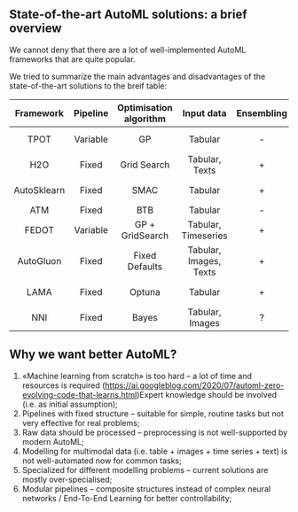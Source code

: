 ## State-of-the-art AutoML solutions: a brief overview

We cannot deny that there are a lot of well-implemented AutoML frameworks that are quite popular.

We tried to summarize the main advantages and disadvantages of the state-of-the-art solutions to the breif table:

|  Framework  | Pipeline | Optimisation algorithm |       Input data       | Ensembling |         Scaling         |  Additional features |                           Source                           |
|:-----------:|:--------:|:----------------------:|:----------------------:|:----------:|:-----------------------:|:--------------------:|:----------------------------------------------------------:|
|     TPOT    | Variable |           GP           |        Tabular         |      -     | Multiprocessing, Rapids |    Code generation   |            https://github.com/EpistasisLab/tpot            |
|     H2O     |   Fixed  |       Grid Search      |     Tabular, Texts     |      +     |          Hybrid         |           -          | https://docs.h2o.ai/h2o/latest-stable/h2o-docs/automl.html |
| AutoSklearn |   Fixed  |          SMAC          |         Tabular        |      +     |            -            |           -          |           https://github.com/automl/auto-sklearn           |
|     ATM     |   Fixed  |           BTB          |         Tabular        |      -     |          Hybrid         |           -          |             https://github.com/HDI-Project/ATM             |
|    FEDOT    | Variable |     GP + GridSearch    |   Tabular, Timeseries  |      +     |            -            |   Composite models   |             https://github.com/nccr-itmo/FEDOT             |
|  AutoGluon  |   Fixed  |     Fixed Defaults     | Tabular, Images, Texts |      +     |            -            | NAS, AWS integration |            https://github.com/awslabs/autogluon            |
|     LAMA    |   Fixed  |         Optuna         |         Tabular        |      +     |            -            |       Profiling      |       https://github.com/sberbank-ai-lab/LightAutoML       |
|     NNI     |   Fixed  |          Bayes         |     Tabular, Images    |      ?     |    Hybrid, Kubernetes   |      NAS, WebUI      |              https://github.com/microsoft/nni              |


## Why we want better AutoML?​

1. «Machine learning from scratch» is too hard – a lot of time and resources is required (https://ai.googleblog.com/2020/07/automl-zero-evolving-code-that-learns.html)​ Expert knowledge should be involved (i.e. as initial assumption);​
2. Pipelines with fixed structure – suitable for simple, routine tasks but not very effective for real problems;​
3. Raw data should be processed – preprocessing is not well-supported by modern AutoML;​
4. Modelling for multimodal data (i.e. table + images + time series + text) is not well-automated now for common tasks;​
5. Specialized for different modelling problems – current solutions are mostly over-specialised;​
6. Modular pipelines – composite structures instead of complex neural networks / End-To-End Learning for better controllability;